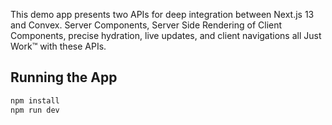 This demo app presents two APIs for deep integration between Next.js 13
and Convex. Server Components, Server Side Rendering of Client
Components, precise hydration, live updates, and client navigations all
Just Work™ with these APIs.

## Running the App
```bash
npm install
npm run dev
```
